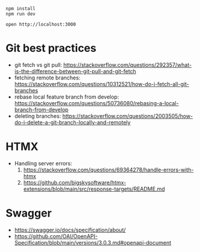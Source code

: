 ```
npm install
npm run dev
```

```
open http://localhost:3000
```

# Git best practices

- git fetch vs git pull: https://stackoverflow.com/questions/292357/what-is-the-difference-between-git-pull-and-git-fetch
- fetching remote branches: https://stackoverflow.com/questions/10312521/how-do-i-fetch-all-git-branches
- rebase local feature branch from develop: https://stackoverflow.com/questions/50736080/rebasing-a-local-branch-from-develop
- deleting branches: https://stackoverflow.com/questions/2003505/how-do-i-delete-a-git-branch-locally-and-remotely

# HTMX

- Handling server errors: 
    1. https://stackoverflow.com/questions/69364278/handle-errors-with-htmx
    2. https://github.com/bigskysoftware/htmx-extensions/blob/main/src/response-targets/README.md

# Swagger

- https://swagger.io/docs/specification/about/
- https://github.com/OAI/OpenAPI-Specification/blob/main/versions/3.0.3.md#openapi-document

